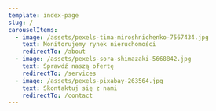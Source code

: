 ```yaml
---
template: index-page
slug: /
carouselItems:
  - image: /assets/pexels-tima-miroshnichenko-7567434.jpg
    text: Monitorujemy rynek nieruchomości
    redirectTo: /about
  - image: /assets/pexels-sora-shimazaki-5668842.jpg
    text: Sprawdź naszą ofertę
    redirectTo: /services
  - image: /assets/pexels-pixabay-263564.jpg
    text: Skontaktuj się z nami
    redirectTo: /contact
---
```

